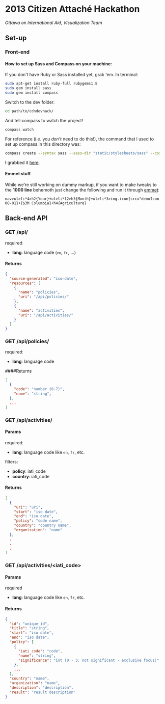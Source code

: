 # 2013 Citizen Attaché Hackathon
*Ottawa on International Aid, Visualization Team*

## Set-up
### Front-end

#### How to set up Sass and Compass on your machine:

If you don't have Ruby or Sass installed yet, grab 'em. In terminal:
```bash
sudo apt-get install ruby-full rubygems1.8
sudo gem install sass
sudo gem install compass
```
Switch to the dev folder:
```bash
cd path/to/cdndevhack/
```
And tell compass to watch the project!
```bash
compass watch
```
For reference (i.e. you *don't* need to do this!), the command that I used to set up compass in this directory was:
```bash
compass create --syntax sass --sass-dir "static/stylesheets/sass" --css-dir "static/stylesheets/css" --javascripts-dir "static/js" --images-dir "static/img"
```
I grabbed it [here](http://compass-style.org/install/).

#### Emmet stuff
While we're still working on dummy markup, if you want to make tweaks to the **1000 line** behemoth just change the following and run it through [emmet](http://docs.emmet.io/):
```emmet
nav>ul>li*4>h2{Year}+ul>li*12>h3{Month}+ul>li*3>img.icon[src="demoIcon.png"]+time{2013-08-01}+{$3M Columbia}+h4{Agriculture}
```

## Back-end API


### GET /api/

required:

 * **lang**: language code (`en`, `fr`, ...)

#### Returns

```json
{
  "source-generated": "iso-date",
  "resources": [
    {
      "name": "policies",
      "uri": "/api/policies/"
    },
    {
      "name": "activities",
      "uri": "/api/activities/"
    }
  ]
}
```

### GET /api/policies/

required:

 * **lang**: language code

####Returns

```json
[
  {
    "code": "number (0-7)",
    "name": "string",
  },
  ...
]
```


### GET /api/activities/

#### Params

required:

 * **lang**: language code like `en`, `fr`, etc.

filters:

 * **policy**: iati_code
 * **country**: iati_code

#### Returns

```json
[
  {
    "uri": "uri",
    "start": "iso date",
    "end": "iso date",
    "policy": "code name",
    "country": "country name",
    "organization": "name"
  },
  .
  .
  .
]

```

### GET /api/activities/&lt;iati_code&gt;

#### Params

required

 * **lang**: language code like `en`, `fr`, etc.

#### Returns

```json
{
  "id": "unique id",
  "title": "string",
  "start": "iso date",
  "end": "iso date",
  "policy": [
    {
      "iati_code": "code",
      "name": "string",
      "significance": "int (0 - 3; not significant - exclusive focus)"
    },
    ...
  ],
  "country": "name",
  "organization": "name",
  "description": "description",
  "result": "result description"
}
```

